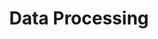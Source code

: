 ---
id: 9m1s0nes0vm0a7mlbgw5hv7
title: Data Processing
desc: ''
updated: 1660070747406
created: 1657407567285
---
